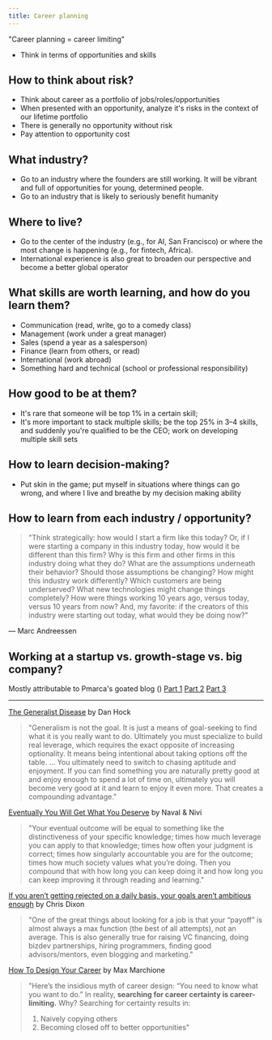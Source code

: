 ```yaml
---
title: Career planning
---
```

"Career planning = career limiting"
- Think in terms of opportunities and skills

## How to think about risk?
- Think about career as a portfolio of jobs/roles/opportunities
- When presented with an opportunity, analyze it's risks in the context of our lifetime portfolio
- There is generally no opportunity without risk
- Pay attention to opportunity cost

## What industry?
- Go to an industry where the founders are still working. It will be vibrant and full of opportunities for young, determined people.
- Go to an industry that is likely to seriously benefit humanity

## Where to live?
- Go to the center of the industry (e.g., for AI, San Francisco) or where the most change is happening (e.g., for fintech, Africa).
- International experience is also great to broaden our perspective and become a better global operator

## What skills are worth learning, and how do you learn them?
- Communication (read, write, go to a comedy class)
- Management (work under a great manager)
- Sales (spend a year as a salesperson)
- Finance (learn from others, or read)
- International (work abroad)
- Something hard and technical (school or professional responsibility)

## How good to be at them?
- It's rare that someone will be top 1% in a certain skill; 
- It's more important to stack multiple skills; be the top 25% in 3–4 skills, and suddenly you're qualified to be the CEO; work on developing multiple skill sets

## How to learn decision-making?
- Put skin in the game; put myself in situations where things can go wrong, and where I live and breathe by my decision making ability

## How to learn from each industry / opportunity?
>"⁠⁠Think strategically: how would I start a firm like this today? Or, if I were starting a company in this industry today, how would it be different than this firm? Why is this firm and other firms in this industry doing what they do? What are the assumptions underneath their behavior? Should those assumptions be changing? How might this industry work differently? Which customers are being underserved? What new technologies might change things completely? How were things working 10 years ago, versus today, versus 10 years from now? And, my favorite: if the creators of this industry were starting out today, what would they be doing now?⁠⁠"

— Marc Andreessen

## Working at a startup vs. growth-stage vs. big company?


Mostly attributable to Pmarca's goated blog ()
[Part 1](https://pmarchive.com/guide_to_career_planning_part1.html)
[Part 2](https://pmarchive.com/guide_to_career_planning_part2.html)
[Part 3](https://pmarchive.com/guide_to_career_planning_part3.html?__readwiseLocation=)

---
[The Generalist Disease](https://www.danhock.co/p/generalist-disease) by Dan Hock
> "Generalism is not the goal. It is just a means of goal-seeking to find what it is you really want to do. Ultimately you must specialize to build real leverage, which requires the exact opposite of increasing optionality. It means being intentional about taking options off the table.
> ... 
> You ultimately need to switch to chasing aptitude and enjoyment. If you can find something you are naturally pretty good at and enjoy enough to spend a lot of time on, ultimately you will become very good at it and learn to enjoy it even more. That creates a compounding advantage."

[Eventually You Will Get What You Deserve](https://nav.al/eventually) by Naval & Nivi
> "Your eventual outcome will be equal to something like the distinctiveness of your specific knowledge; times how much leverage you can apply to that knowledge; times how often your judgment is correct; times how singularly accountable you are for the outcome; times how much society values what you’re doing. Then you compound that with how long you can keep doing it and how long you can keep improving it through reading and learning."

[If you aren’t getting rejected on a daily basis, your goals aren’t ambitious enough](https://cdixon.org/2010/09/12/if-you-arent-getting-rejected-on-a-daily-basis-your-goals-arent-ambitious-enough) by Chris Dixon
> "One of the great things about looking for a job is that your “payoff” is almost always a max function (the best of all attempts), not an average. This is also generally true for raising VC financing, doing bizdev partnerships, hiring programmers, finding good advisors/mentors, even blogging and marketing."

[How To Design Your Career](https://www.maxmarchione.com/p/career-design) by Max Marchione
> "Here’s the insidious myth of career design: “You need to know what you want to do.” In reality, **searching for career certainty is career-limiting.** Why? Searching for certainty results in:
> 1. Naively copying others
> 2. Becoming closed off to better opportunities"

